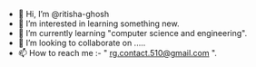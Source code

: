 - 👋 Hi, I’m @ritisha-ghosh
- 👀 I’m interested in learning something new.
- 🌱 I’m currently learning "computer science and engineering".
- 💞️ I’m looking to collaborate on .....
- 📫 How to reach me :- " rg.contact.510@gmail.com ".
